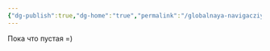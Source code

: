 ```yaml
---
{"dg-publish":true,"dg-home":"true","permalink":"/globalnaya-navigacziya-neveroyatnyh-zabytyh-korolevstv/","tags":["gardenEntry"],"dgPassFrontmatter":true}
---
```



Пока что пустая =)